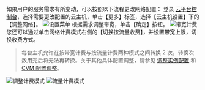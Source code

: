 如果用户的服务需求有所变动，可以按照以下流程更改网络配置：
登录 [云平台控制台](http://tce.fsphere.cn/login?s_url=https%3A%2F%2Fconsole.tce.fsphere.c%2F)，选择需要更改配置的云主机，单击【更多】标签，选择【云主机设置】下的【调整网络】。
![设置菜单](https://mc.qcloudimg.com/static/img/15ff016e55ee22712a62d7bbbaf9b05e/image.png)
根据需求调整带宽，单击【确定】按钮。
![带宽计费](https://mc.qcloudimg.com/static/img/7fb19a1acca4bb117b46a02db64e8b63/image.png)
您还可以通过单击网络计费模式右侧的【切换按流量收费】，并设置带宽上限，切换收费方式。
> 每台主机允许在按带宽计费与按流量计费两种模式之间转换 2 次，转换次数用完后将无法再转换。关于其他具体配置调整，请参见 [调整实例配置](http://tce.fsphere.cn/document/product/213/5730) 和 [CVM 配置调整](http://tce.fsphere.cn/document/product/213/2178)。

![调整计费模式](https://mc.qcloudimg.com/static/img/5e1be1168bdf0eea24539c0f3b0480b6/image.png)
![流量计费模式](https://mc.qcloudimg.com/static/img/3b8332d5c3ef0f3ffb373dc27db3855f/image.png)
